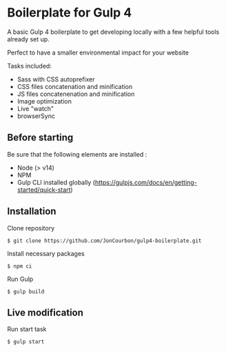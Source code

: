 # Boilerplate for Gulp 4
A basic Gulp 4 boilerplate to get developing locally with a few helpful tools already set up.

Perfect to have a smaller environmental impact for your website

Tasks included:

- Sass with CSS autoprefixer
- CSS files concatenation and minification
- JS files concatenenation and minification
- Image optimization
- Live "watch"
- browserSync


## Before starting
Be sure that the following elements are installed :
- Node (> v14)
- NPM
- Gulp CLI installed globally (https://gulpjs.com/docs/en/getting-started/quick-start)


## Installation
Clone repository

    $ git clone https://github.com/JonCourbon/gulp4-boilerplate.git

Install necessary packages

    $ npm ci

Run Gulp

    $ gulp build

## Live modification
Run start task

    $ gulp start
